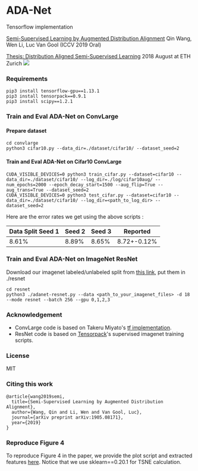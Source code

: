 # ADA-Net
Tensorflow implementation

[Semi-Supervised Learning by Augmented Distribution Alignment](https://arxiv.org/abs/1905.08171)  Qin Wang, Wen Li, Luc Van Gool (ICCV 2019 Oral)

[Thesis: Distribution Aligned Semi-Supervised Learning](https://www.qin.ee/QinThesis.pdf) 2018 August at ETH Zurich
![](adanet.png) 


### Requirements
```
pip3 install tensorflow-gpu==1.13.1
pip3 install tensorpack==0.9.1
pip3 install scipy==1.2.1
```
###  Train and Eval ADA-Net on ConvLarge
#### Prepare dataset
```
cd convlarge
python3 cifar10.py --data_dir=./dataset/cifar10/ --dataset_seed=2
```

#### Train and Eval ADA-Net on Cifar10 ConvLarge

```
CUDA_VISIBLE_DEVICES=0 python3 train_cifar.py --dataset=cifar10 --data_dir=./dataset/cifar10/ --log_dir=./log/cifar10aug/ --num_epochs=2000 --epoch_decay_start=1500 --aug_flip=True --aug_trans=True --dataset_seed=2
CUDA_VISIBLE_DEVICES=0 python3 test_cifar.py --dataset=cifar10 --data_dir=./dataset/cifar10/ --log_dir=<path_to_log_dir> --dataset_seed=2
```

Here are the error rates we get using the above scripts :

| Data Split Seed 1 | Seed 2 | Seed 3 | Reported 
| -------- | -------- | -------- |-------- |
| 8.61%     | 8.89%     | 8.65%     | 8.72+-0.12%



### Train and Eval ADA-Net on ImageNet ResNet
Download our imagenet labeled/unlabeled split from [this link](https://github.com/qinenergy/adanet/releases/download/0.1/imagenet_split.zip), put them in ./resnet

```
cd resnet
python3 ./adanet-resnet.py --data <path_to_your_imagenet_files> -d 18  --mode resnet --batch 256 --gpu 0,1,2,3
```


### Acknowledgement
+ ConvLarge code is based on Takeru Miyato's [tf implementation](https://github.com/takerum/vat_tf). 
+ ResNet code is based on [Tensorpack](https://github.com/tensorpack/tensorpack/tree/master/examples/ResNet)'s supervised imagenet training scripts.

### License
MIT

### Citing this work
```
@article{wang2019semi,
  title={Semi-Supervised Learning by Augmented Distribution Alignment},
  author={Wang, Qin and Li, Wen and Van Gool, Luc},
  journal={arXiv preprint arXiv:1905.08171},
  year={2019}
}
```

### Reproduce Figure 4
To reproduce Figure 4 in the paper, we provide the plot script and extracted features [here](https://github.com/qinenergy/adanet/releases/download/0.1/Figure4-reproduce.zip). Notice that we use sklearn==0.20.1 for TSNE calculation.  
